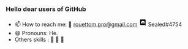 ### Hello dear users of GitHub
- 📫 How to reach me: 📮 rouettom.pro@gmail.com <img src="https://raw.githubusercontent.com/espacefiguratif/espacefiguratif/master/Discord-Logo-Black.svg" width="20px" height="20px"> Sealed#4754
- 😄 Pronouns: He.
- Others skills : 🍳 🎿 🎥

